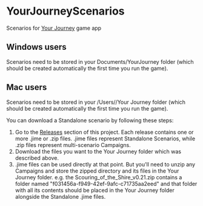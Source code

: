 # YourJourneyScenarios
Scenarios for [Your Journey](https://github.com/TrnsltLife/your-journey) game app

## Windows users
Scenarios need to be stored in your Documents/YourJourney folder (which should be created automatically the first time you run the game).

## Mac users
Scenarios need to be stored in your /Users/<your-user-name>/Your Journey folder (which should be created automatically the first time you run the game).

You can download a Standalone scenario by following these steps:
1. Go to the [Releases](https://github.com/TrnsltLife/YourJourneyScenarios/releases) section of this project. Each release contains one or more .jime or .zip files. .jime files represent Standalone Scenarios, while .zip files represent multi-scenario Campaigns.
2. Download the files you want to the Your Journey folder which was described above.
3. .jime files can be used directly at that point. But you'll need to unzip any Campaigns and store the zipped directory and its files in the Your Journey folder. e.g. the Scouring_of_the_Shire_v0.21.zip contains a folder named "f031456a-f949-42ef-9afc-c71735aa2eed" and that folder with all its contents should be placed in the Your Journey folder alongside the Standalone .jime files.
